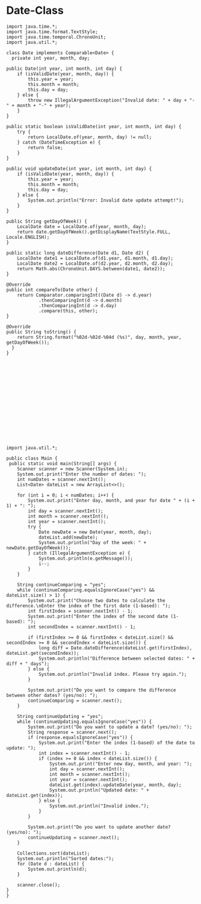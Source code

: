 # Date-Class
    import java.time.*;
    import java.time.format.TextStyle;
    import java.time.temporal.ChronoUnit;
    import java.util.*;

    class Date implements Comparable<Date> {
      private int year, month, day;

    public Date(int year, int month, int day) {
        if (isValidDate(year, month, day)) {
            this.year = year;
            this.month = month;
            this.day = day;
        } else {
            throw new IllegalArgumentException("Invalid date: " + day + "-" + month + "-" + year);
        }
    }

    public static boolean isValidDate(int year, int month, int day) {
        try {
            return LocalDate.of(year, month, day) != null;
        } catch (DateTimeException e) {
            return false;
        }
    }

    public void updateDate(int year, int month, int day) {
        if (isValidDate(year, month, day)) {
            this.year = year;
            this.month = month;
            this.day = day;
        } else {
            System.out.println("Error: Invalid date update attempt!");
        }
    }

    public String getDayOfWeek() {
        LocalDate date = LocalDate.of(year, month, day);
        return date.getDayOfWeek().getDisplayName(TextStyle.FULL, Locale.ENGLISH);
    }

    public static long dateDifference(Date d1, Date d2) {
        LocalDate date1 = LocalDate.of(d1.year, d1.month, d1.day);
        LocalDate date2 = LocalDate.of(d2.year, d2.month, d2.day);
        return Math.abs(ChronoUnit.DAYS.between(date1, date2));
    }

    @Override
    public int compareTo(Date other) {
        return Comparator.comparingInt((Date d) -> d.year)
                .thenComparingInt(d -> d.month)
                .thenComparingInt(d -> d.day)
                .compare(this, other);
    }

    @Override
    public String toString() {
        return String.format("%02d-%02d-%04d (%s)", day, month, year, getDayOfWeek());
      }
    }

















    import java.util.*;

    public class Main {
     public static void main(String[] args) {
        Scanner scanner = new Scanner(System.in);
        System.out.print("Enter the number of dates: ");
        int numDates = scanner.nextInt();
        List<Date> dateList = new ArrayList<>();

        for (int i = 0; i < numDates; i++) {
            System.out.print("Enter day, month, and year for date " + (i + 1) + ": ");
            int day = scanner.nextInt();
            int month = scanner.nextInt();
            int year = scanner.nextInt();
            try {
                Date newDate = new Date(year, month, day);
                dateList.add(newDate);
                System.out.println("Day of the week: " + newDate.getDayOfWeek());
            } catch (IllegalArgumentException e) {
                System.out.println(e.getMessage());
                i--;
            }
        }

        String continueComparing = "yes";
        while (continueComparing.equalsIgnoreCase("yes") && dateList.size() > 1) {
            System.out.print("Choose two dates to calculate the difference.\nEnter the index of the first date (1-based): ");
            int firstIndex = scanner.nextInt() - 1;
            System.out.print("Enter the index of the second date (1-based): ");
            int secondIndex = scanner.nextInt() - 1;

            if (firstIndex >= 0 && firstIndex < dateList.size() && secondIndex >= 0 && secondIndex < dateList.size()) {
                long diff = Date.dateDifference(dateList.get(firstIndex), dateList.get(secondIndex));
                System.out.println("Difference between selected dates: " + diff + " days");
            } else {
                System.out.println("Invalid index. Please try again.");
            }

            System.out.print("Do you want to compare the difference between other dates? (yes/no): ");
            continueComparing = scanner.next();
        }

        String continueUpdating = "yes";
        while (continueUpdating.equalsIgnoreCase("yes")) {
            System.out.print("Do you want to update a date? (yes/no): ");
            String response = scanner.next();
            if (response.equalsIgnoreCase("yes")) {
                System.out.print("Enter the index (1-based) of the date to update: ");
                int index = scanner.nextInt() - 1;
                if (index >= 0 && index < dateList.size()) {
                    System.out.print("Enter new day, month, and year: ");
                    int day = scanner.nextInt();
                    int month = scanner.nextInt();
                    int year = scanner.nextInt();
                    dateList.get(index).updateDate(year, month, day);
                    System.out.println("Updated date: " + dateList.get(index));
                } else {
                    System.out.println("Invalid index.");
                }
            }

            System.out.print("Do you want to update another date? (yes/no): ");
            continueUpdating = scanner.next();
        }

        Collections.sort(dateList);
        System.out.println("Sorted dates:");
        for (Date d : dateList) {
            System.out.println(d);
        }

        scanner.close();
    }
    }
